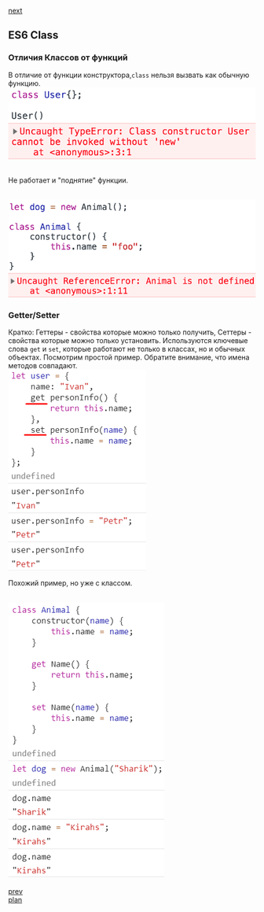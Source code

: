 <a href="03.md">next</a>

<h2>ES6 Class</h2>

<h3>Отличия Классов от функций</h3>

<div>
В отличие от функции конструктора,<code>class</code> нельзя вызвать как обычную функцию.

<br/>
<img src="./media/02-1.png">

<br/>
<br/>

Не работает и "поднятие" функции.

<br/>
<img src="./media/02-2.png">
</div>

<h3>Getter/Setter</h3>
<div>
Кратко: Геттеры - свойства которые можно только получить, Сеттеры - свойства которые можно только установить.
Используются ключевые слова <code>get</code> и <code>set</code>, которые работают не только в классах, но
и обычных объектах. Посмотрим простой пример. Обратите внимание, что имена методов совпадают.

<br/>
<img src="./media/02-3.png">

Похожий пример, но уже с классом.

<br/>
<img src="./media/02-4.png">
</div>

<br/>
<a href="01.md">prev</a>
<br/>
<a href="00.md">plan</a>
